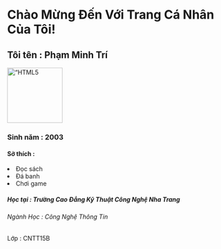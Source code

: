 <html>
<body>
               <h1>
               		Chào Mừng Đến Với Trang Cá Nhân Của Tôi! 
               </h1>
               <h2>
               		Tôi tên  : Phạm Minh Trí 
               </h2>
<img src=https://avatars.githubusercontent.com/u/92964388?v=4=w1068-h667-no?authuser=0” alt=“HTML5 Icon” style=“width:128px;height:128px;”>
               <h3>
               		Sinh năm : 2003
			   </h3>
               <h4>
               		Sở thích :
               </h4>
               <li>
               		Đọc sách
               </li>
               <li>
               		Đá banh
               </li>
               <li>
               		Chơi game
               </li>
           	   <h5>
            		Học tại : Trường Cao Đẳng Kỹ Thuật Công Nghệ Nha Trang
        	   </h5>
               <h6>
               		Ngành Học : Công Nghệ Thông Tin
               </h6>
               <h7>
                    Lớp : CNTT15B
               </h7>
</body>
</html>
